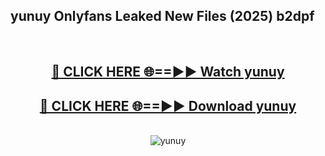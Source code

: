 <h2>yunuy Onlyfans Leaked New Files (2025) b2dpf</h2>
<br>
<div align="center">
<h2><a href="https://mediafiles.top/yunuy&ref=git" rel="nofollow">🔴 CLICK HERE 🌐==►► Watch yunuy</a></h2>
<h2><a href="https://mediafiles.top/yunuy&ref=git" rel="nofollow">🔴 CLICK HERE 🌐==►► Download yunuy</a></h2>
<br>
<a href="https://mediafiles.top/yunuy&ref=git" rel="nofollow" data-target="animated-image.originalLink"><img src="https://i.ibb.co.com/xMMVF88/686577567.gif" alt="yunuy" style="max-width: 100%; display: inline-block;" data-target="animated-image.originalImage"></a>
</div>
<br>
<br>